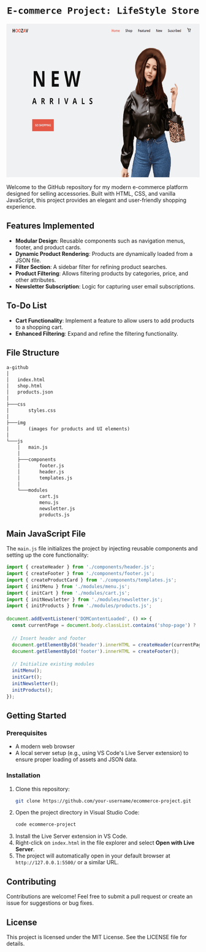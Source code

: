 # <h1 align=center> **`E-commerce Project: LifeStyle Store`** </h1>

<p align="center">
    <img src="./img/portrait.png"  height=400>
    
</p>

Welcome to the GitHub repository for my modern e-commerce platform designed for selling accessories. Built with HTML, CSS, and vanilla JavaScript, this project provides an elegant and user-friendly shopping experience.

## Features Implemented

- **Modular Design**: Reusable components such as navigation menus, footer, and product cards.
- **Dynamic Product Rendering**: Products are dynamically loaded from a JSON file.
- **Filter Section**: A sidebar filter for refining product searches.
- **Product Filtering**: Allows filtering products by categories, price, and other attributes.
- **Newsletter Subscription**: Logic for capturing user email subscriptions.

## To-Do List

- **Cart Functionality**: Implement a feature to allow users to add products to a shopping cart.
- **Enhanced Filtering**: Expand and refine the filtering functionality.

## File Structure

```
a-github
│
│   index.html
│   shop.html
│   products.json
│
├───css
│       styles.css
│
├───img
│       (images for products and UI elements)
│
└───js
    │   main.js
    │
    ├───components
    │       footer.js
    │       header.js
    │       templates.js
    │
    └───modules
            cart.js
            menu.js
            newsletter.js
            products.js
```

## Main JavaScript File

The `main.js` file initializes the project by injecting reusable components and setting up the core functionality:

```javascript
import { createHeader } from './components/header.js';
import { createFooter } from './components/footer.js';
import { createProductCard } from './components/templates.js';
import { initMenu } from './modules/menu.js';
import { initCart } from './modules/cart.js';
import { initNewsletter } from './modules/newsletter.js';
import { initProducts } from './modules/products.js';

document.addEventListener('DOMContentLoaded', () => {
  const currentPage = document.body.classList.contains('shop-page') ? 'shop' : 'index';  

  // Insert header and footer
  document.getElementById('header').innerHTML = createHeader(currentPage);
  document.getElementById('footer').innerHTML = createFooter();

  // Initialize existing modules
  initMenu();
  initCart();
  initNewsletter();
  initProducts();
});
```

## Getting Started

### Prerequisites

- A modern web browser
- A local server setup (e.g., using VS Code's Live Server extension) to ensure proper loading of assets and JSON data.

### Installation

1. Clone this repository:
   ```bash
   git clone https://github.com/your-username/ecommerce-project.git
   ```
2. Open the project directory in Visual Studio Code:
   ```bash
   code ecommerce-project
   ```
3. Install the Live Server extension in VS Code.
4. Right-click on `index.html` in the file explorer and select **Open with Live Server**.
5. The project will automatically open in your default browser at `http://127.0.0.1:5500/` or a similar URL.

## Contributing

Contributions are welcome! Feel free to submit a pull request or create an issue for suggestions or bug fixes.

## License

This project is licensed under the MIT License. See the LICENSE file for details.




